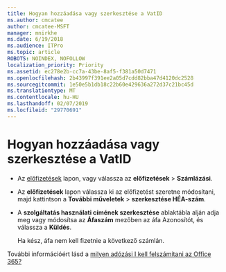```yaml
---
title: Hogyan hozzáadása vagy szerkesztése a VatID
ms.author: cmcatee
author: cmcatee-MSFT
manager: mnirkhe
ms.date: 6/19/2018
ms.audience: ITPro
ms.topic: article
ROBOTS: NOINDEX, NOFOLLOW
localization_priority: Priority
ms.assetid: ec278e2b-cc7a-43be-8af5-f381a50d7471
ms.openlocfilehash: 2b43997f391ee2a05d7cdd82bba47d4120dc2528
ms.sourcegitcommit: 1e50e5b1db18c22b60e429636a272d37c21bc45d
ms.translationtype: MT
ms.contentlocale: hu-HU
ms.lasthandoff: 02/07/2019
ms.locfileid: "29770691"
---
```

# <a name="how-to-add-or-edit-a-vatid"></a>Hogyan hozzáadása vagy szerkesztése a VatID

- Az [előfizetések](https://go.microsoft.com/fwlink/p/?linkid=842054) lapon, vagy válassza az **előfizetések** \> **Számlázási**.
    
- Az **előfizetések** lapon válassza ki az előfizetést szeretne módosítani, majd kattintson a **További műveletek** \> **szerkesztése HÉA-szám**.
    
- A **szolgáltatás használati címének szerkesztése** ablaktábla alján adja meg vagy módosítsa az **Áfaszám** mezőben az áfa Azonosítót, és válassza a **Küldés**.
    
    Ha kész, áfa nem kell fizetnie a következő számlán.
    
További információért lásd a [milyen adózási I kell felszámítani az Office 365?](https://support.office.com/article/7e77382b-b966-4ad5-a515-9e629a777a22.aspx)
  

